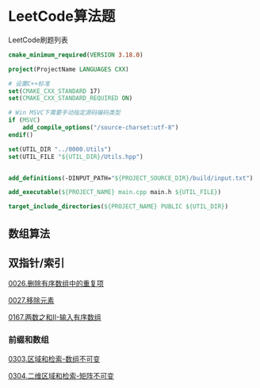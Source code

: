 # LeetCode算法题

LeetCode刷题列表

```cmake
cmake_minimum_required(VERSION 3.18.0)

project(ProjectName LANGUAGES CXX)

# 设置C++标准
set(CMAKE_CXX_STANDARD 17)
set(CMAKE_CXX_STANDARD_REQUIRED ON)

# Win MSVC下需要手动指定源码编码类型
if (MSVC)
    add_compile_options("/source-charset:utf-8")
endif()

set(UTIL_DIR "../0000.Utils")
set(UTIL_FILE "${UTIL_DIR}/Utils.hpp")


add_definitions(-DINPUT_PATH="${PROJECT_SOURCE_DIR}/build/input.txt")

add_executable(${PROJECT_NAME} main.cpp main.h ${UTIL_FILE})

target_include_directories(${PROJECT_NAME} PUBLIC ${UTIL_DIR})

```

## 数组算法

## 双指针/索引

[0026.删除有序数组中的重复项](./0026.删除有序数组中的重复项)

[0027.移除元素](./0027.移除元素)

[0167.两数之和II-输入有序数组](./0167.两数之和II-输入有序数组)

### 前缀和数组

[0303.区域和检索-数组不可变](./0303.区域和检索-数组不可变)

[0304.二维区域和检索-矩阵不可变](./0304.二维区域和检索-矩阵不可变)

